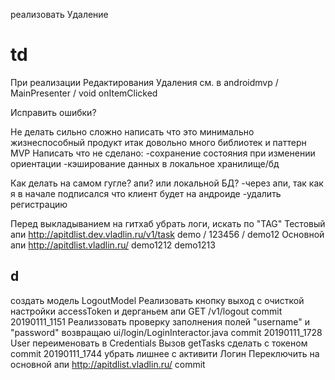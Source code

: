 




реализовать Удаление


td
===




При реализации Редактирования Удаления
см. в androidmvp / MainPresenter / void onItemClicked

Исправить ошибки?

Не делать сильно сложно
написать что это минимально жизнеспособный продукт 
итак довольно много библиотек и паттерн MVP
Написать что не сделано:
-сохранение состояния при изменении ориентации
-кэширование данных в локальное хранилище/бд

Как делать на самом гугле? апи? или локальной БД?
-через апи, так как я в начале подписался что клиент будет на андроиде
-удалить регистрацию

Перед выкладыванием на гитхаб убрать логи, искать по "TAG"
Тестовый апи http://apitdlist.dev.vladlin.ru/v1/task  demo / 123456 / demo12
Основной апи http://apitdlist.vladlin.ru/ demo1212 demo1213

d
---
создать модель LogoutModel
Реализовать кнопку выход с очисткой настройки accessToken и дерганьем апи GET /v1/logout
commit 20190111_1151
Реализзовать проверку заполнения полей "username" и "password" 
возвращаю ui/login/LoginInteractor.java
commit 20190111_1728
User переименовать в Credentials
Вызов getTasks сделать с токеном
commit 20190111_1744
убрать лишнее с активити Логин
Переключить на основной апи http://apitdlist.vladlin.ru/
commit
